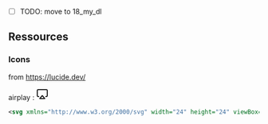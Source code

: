 
- [ ] TODO: move to 18_my_dl

## Ressources

### Icons
from https://lucide.dev/

airplay : 
<svg xmlns="http://www.w3.org/2000/svg" width="24" height="24" viewBox="0 0 24 24" fill="none" stroke="currentColor" stroke-width="2" stroke-linecap="round" stroke-linejoin="round"><path d="M5 17H4a2 2 0 0 1-2-2V5a2 2 0 0 1 2-2h16a2 2 0 0 1 2 2v10a2 2 0 0 1-2 2h-1"></path><polygon points="12 15 17 21 7 21 12 15"></polygon></svg>

```svg
<svg xmlns="http://www.w3.org/2000/svg" width="24" height="24" viewBox="0 0 24 24" fill="none" stroke="currentColor" stroke-width="2" stroke-linecap="round" stroke-linejoin="round"><path d="M5 17H4a2 2 0 0 1-2-2V5a2 2 0 0 1 2-2h16a2 2 0 0 1 2 2v10a2 2 0 0 1-2 2h-1"></path><polygon points="12 15 17 21 7 21 12 15"></polygon></svg>
```
